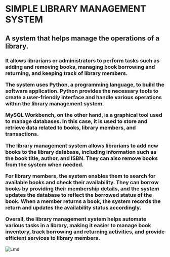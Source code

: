 # SIMPLE LIBRARY MANAGEMENT SYSTEM
<h2>A system that helps manage the operations of a library.</h2>
<h3>
   It allows librarians or administrators to perform tasks such as adding and removing books, managing book borrowing and returning, and keeping track of library members.

The system uses Python, a programming language, to build the software application. Python provides the necessary tools to create a user-friendly interface and handle various operations within the library management system.

MySQL Workbench, on the other hand, is a graphical tool used to manage databases. In this case, it is used to store and retrieve data related to books, library members, and transactions.

The library management system allows librarians to add new books to the library database, including information such as the book title, author, and ISBN. They can also remove books from the system when needed.

For library members, the system enables them to search for available books and check their availability. They can borrow books by providing their membership details, and the system updates the database to reflect the borrowed status of the book. When a member returns a book, the system records the return and updates the availability status accordingly.

Overall, the library management system helps automate various tasks in a library, making it easier to manage book inventory, track borrowing and returning activities, and provide efficient services to library members.
</h3>

![Lms](https://github.com/srushtim-01/Simple-Library-Management-System-/assets/92455878/f0fc3160-a1d7-46fc-9d80-f28f7c2ce6ad)
